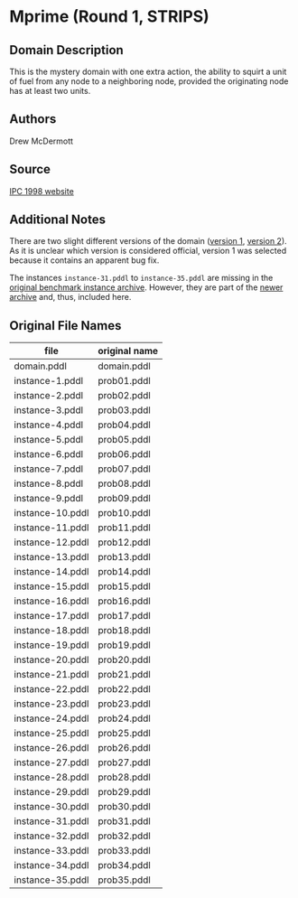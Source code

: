 # Mprime (Round 1, STRIPS)

## Domain Description

This is the mystery domain with one extra action, the ability to squirt a unit of fuel from any node to a neighboring node, provided the originating node has at least two units.

## Authors

Drew McDermott

## Source

[IPC 1998 website](http://ipc98.icaps-conference.org/)

## Additional Notes

There are two slight different versions of the domain ([version 1][1], [version 2][2]).
As it is unclear which version is considered official, version 1 was selected because it contains an apparent bug fix.

The instances `instance-31.pddl` to `instance-35.pddl` are missing in the [original benchmark instance archive][3].
However, they are part of the [newer archive][4] and, thus, included here.

## Original File Names

| file             | original name |
|------------------|---------------|
| domain.pddl      | domain.pddl   |
| instance-1.pddl  | prob01.pddl   |
| instance-2.pddl  | prob02.pddl   |
| instance-3.pddl  | prob03.pddl   |
| instance-4.pddl  | prob04.pddl   |
| instance-5.pddl  | prob05.pddl   |
| instance-6.pddl  | prob06.pddl   |
| instance-7.pddl  | prob07.pddl   |
| instance-8.pddl  | prob08.pddl   |
| instance-9.pddl  | prob09.pddl   |
| instance-10.pddl | prob10.pddl   |
| instance-11.pddl | prob11.pddl   |
| instance-12.pddl | prob12.pddl   |
| instance-13.pddl | prob13.pddl   |
| instance-14.pddl | prob14.pddl   |
| instance-15.pddl | prob15.pddl   |
| instance-16.pddl | prob16.pddl   |
| instance-17.pddl | prob17.pddl   |
| instance-18.pddl | prob18.pddl   |
| instance-19.pddl | prob19.pddl   |
| instance-20.pddl | prob20.pddl   |
| instance-21.pddl | prob21.pddl   |
| instance-22.pddl | prob22.pddl   |
| instance-23.pddl | prob23.pddl   |
| instance-24.pddl | prob24.pddl   |
| instance-25.pddl | prob25.pddl   |
| instance-26.pddl | prob26.pddl   |
| instance-27.pddl | prob27.pddl   |
| instance-28.pddl | prob28.pddl   |
| instance-29.pddl | prob29.pddl   |
| instance-30.pddl | prob30.pddl   |
| instance-31.pddl | prob31.pddl   |
| instance-32.pddl | prob32.pddl   |
| instance-33.pddl | prob33.pddl   |
| instance-34.pddl | prob34.pddl   |
| instance-35.pddl | prob35.pddl   |




[1]:domain.pddl
[2]:additional-notes/domain-source-2.pddl
[3]:http://ipc98.icaps-conference.org/aipscomp.tar.gz
[4]:http://ipc98.icaps-conference.org/domains.zip
